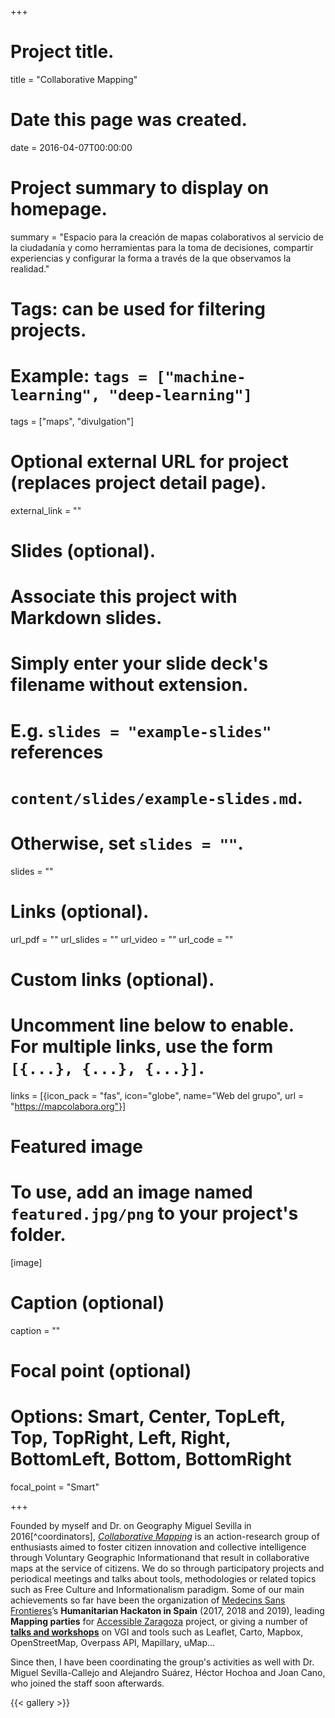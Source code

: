 +++
# Project title.
title = "Collaborative Mapping"

# Date this page was created.
date = 2016-04-07T00:00:00

# Project summary to display on homepage.
summary = "Espacio para la creación de mapas colaborativos al servicio de la ciudadanía y como herramientas para la toma de decisiones, compartir experiencias y configurar la forma a través de la que observamos la realidad."

# Tags: can be used for filtering projects.
# Example: `tags = ["machine-learning", "deep-learning"]`
tags = ["maps", "divulgation"]

# Optional external URL for project (replaces project detail page).
external_link = ""

# Slides (optional).
#   Associate this project with Markdown slides.
#   Simply enter your slide deck's filename without extension.
#   E.g. `slides = "example-slides"` references
#   `content/slides/example-slides.md`.
#   Otherwise, set `slides = ""`.
slides = ""

# Links (optional).
url_pdf = ""
url_slides = ""
url_video = ""
url_code = ""

# Custom links (optional).
#   Uncomment line below to enable. For multiple links, use the form `[{...}, {...}, {...}]`.
links = [{icon_pack = "fas", icon="globe", name="Web del grupo", url = "https://mapcolabora.org"}]

# Featured image
# To use, add an image named `featured.jpg/png` to your project's folder.
[image]
  # Caption (optional)
  caption = ""

  # Focal point (optional)
  # Options: Smart, Center, TopLeft, Top, TopRight, Left, Right, BottomLeft, Bottom, BottomRight
  focal_point = "Smart"

+++

Founded by myself and Dr. on Geography Miguel Sevilla in 2016[^coordinators], _[Collaborative Mapping](https://translate.google.com/translate?sl=es&tl=en&u=https%3A%2F%2Fmapcolabora.org)_ is an action-research group of enthusiasts aimed to foster citizen innovation and collective intelligence through Voluntary Geographic Informationand that result in collaborative maps at the service of citizens. We do so through participatory projects and periodical meetings and talks about tools, methodologies or related topics such as Free Culture and Informationalism paradigm. Some of our main achievements so far have been the organization of [Medecins Sans Frontieres](https://www.msf.org/)’s **Humanitarian Hackaton in Spain** (2017, 2018 and 2019), leading **Mapping parties** for [Accessible Zaragoza](/project/zaccesible) project, or giving a number of **[talks and workshops](https://translate.google.com/translate?hl=&sl=es&tl=en&u=https%3A%2F%2Fmapcolabora.org%23talks)** on VGI and tools such as Leaflet, Carto, Mapbox, OpenStreetMap, Overpass API, Mapillary, uMap...

Since then, I have been coordinating the group's activities as well with Dr. Miguel Sevilla-Callejo and Alejandro Suárez, Héctor Hochoa and Joan Cano, who joined the staff soon afterwards.

{{< gallery >}}
